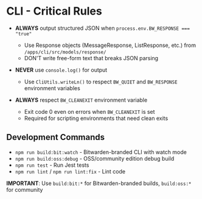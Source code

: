 # CLI - Critical Rules

- **ALWAYS** output structured JSON when `process.env.BW_RESPONSE === "true"`
  - Use Response objects (MessageResponse, ListResponse, etc.) from `/apps/cli/src/models/response/`
  - DON'T write free-form text that breaks JSON parsing

- **NEVER** use `console.log()` for output
  - Use `CliUtils.writeLn()` to respect `BW_QUIET` and `BW_RESPONSE` environment variables

- **ALWAYS** respect `BW_CLEANEXIT` environment variable
  - Exit code 0 even on errors when `BW_CLEANEXIT` is set
  - Required for scripting environments that need clean exits

## Development Commands

- `npm run build:bit:watch` - Bitwarden-branded CLI with watch mode
- `npm run build:oss:debug` - OSS/community edition debug build
- `npm run test` - Run Jest tests
- `npm run lint` / `npm run lint:fix` - Lint code

**IMPORTANT**: Use `build:bit:*` for Bitwarden-branded builds, `build:oss:*` for community
